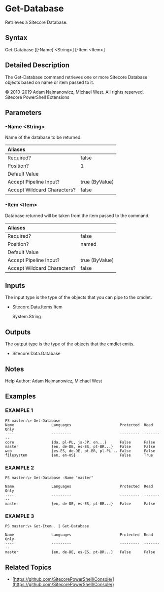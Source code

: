# Get-Database

Retrieves a Sitecore Database.

## Syntax

Get-Database \[\[-Name\] &lt;String&gt;\] \[-Item &lt;Item&gt;\]

## Detailed Description

The Get-Database command retrieves one or more Sitecore Database objects based on name or item passed to it.

© 2010-2019 Adam Najmanowicz, Michael West. All rights reserved. Sitecore PowerShell Extensions

## Parameters

### -Name  &lt;String&gt;

Name of the database to be returned.

| Aliases |  |
| :--- | :--- |
| Required? | false |
| Position? | 1 |
| Default Value |  |
| Accept Pipeline Input? | true \(ByValue\) |
| Accept Wildcard Characters? | false |

### -Item  &lt;Item&gt;

Database returned will be taken from the item passed to the command.

| Aliases |  |
| :--- | :--- |
| Required? | false |
| Position? | named |
| Default Value |  |
| Accept Pipeline Input? | true \(ByValue\) |
| Accept Wildcard Characters? | false |

## Inputs

The input type is the type of the objects that you can pipe to the cmdlet.

* Sitecore.Data.Items.Item

  System.String

## Outputs

The output type is the type of the objects that the cmdlet emits.

* Sitecore.Data.Database 

## Notes

Help Author: Adam Najmanowicz, Michael West

## Examples

### EXAMPLE 1

```text
PS master:\> Get-Database
Name                 Languages                      Protected  Read Only
----                 ---------                      ---------  ---------
core                 {da, pl-PL, ja-JP, en...}      False      False
master               {en, de-DE, es-ES, pt-BR...}   False      False
web                  {es-ES, de-DE, pt-BR, pl-PL... False      False
filesystem           {en, en-US}                    False      True
```

### EXAMPLE 2

```text
PS master:\> Get-Database -Name "master"

Name                 Languages                      Protected  Read Only
----                 ---------                      ---------  ---------
master               {en, de-DE, es-ES, pt-BR...}   False      False
```

### EXAMPLE 3

```text
PS master:\> Get-Item . | Get-Database

Name                 Languages                      Protected  Read Only
----                 ---------                      ---------  ---------
master               {en, de-DE, es-ES, pt-BR...}   False      False
```

## Related Topics

* [https://github.com/SitecorePowerShell/Console/](https://github.com/SitecorePowerShell/Console/) 

